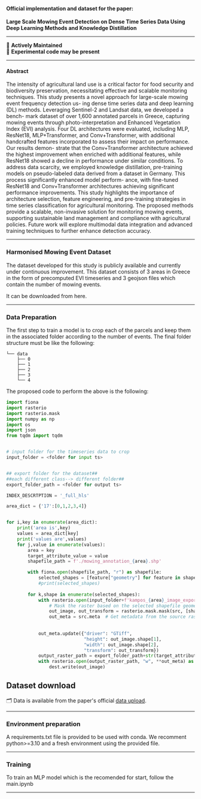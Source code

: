 #### Official implementation and dataset for the paper:
**Large Scale Mowing Event Detection on Dense Time Series Data Using Deep Learning Methods and Knowledge Distillation**

---

:rocket: **Actively Maintained**  
:test_tube: **Experimental code may be present**

---

#### Abstract
The intensity of agricultural land use is a critical factor for food security and biodiversity preservation, necessitating effective
and scalable monitoring techniques. This study presents a novel approach for large-scale mowing event frequency detection us-
ing dense time series data and deep learning (DL) methods. Leveraging Sentinel-2 and Landsat data, we developed a bench-
mark dataset of over 1,600 annotated parcels in Greece, capturing mowing events through photo-interpretation and Enhanced
Vegetation Index (EVI) analysis. Four DL architectures were evaluated, including MLP, ResNet18, MLP+Transformer, and
Conv+Transformer, with additional handcrafted features incorporated to assess their impact on performance. Our results demon-
strate that the Conv+Transformer architecture achieved the highest improvement when enriched with additional features, while
ResNet18 showed a decline in performance under similar conditions. To address data scarcity, we employed knowledge distillation,
pre-training models on pseudo-labeled data derived from a dataset in Germany. This process significantly enhanced model perform-
ance, with fine-tuned ResNet18 and Conv+Transformer architectures achieving significant performance improvements. This study
highlights the importance of architecture selection, feature engineering, and pre-training strategies in time series classification for
agricultural monitoring. The proposed methods provide a scalable, non-invasive solution for monitoring mowing events, supporting
sustainable land management and compliance with agricultural policies. Future work will explore multimodal data integration and
advanced training techniques to further enhance detection accuracy.

---

### Harmonised Mowing Event Dataset

The dataset developed for this study is publicly available and currently under continuous improvement. This dataset consists of 3 areas in Greece in the 
form of precomputed EVI timeseries and 3 geojson files which contain the number of mowing events.



It can be downloaded from here.

---
### Data Preparation
The first step to train a model is to crop each of the parcels and keep them in the associated folder according to the number 
of events. The final folder structure must be like the following:
```
└── data
    ├── 0
    ├── 1
    ├── 2
    ├── 3
    └── 4
```
The proposed code to perform the above is the following:

```python
import fiona
import rasterio
import rasterio.mask
import numpy as np
import os
import json
from tqdm import tqdm


# input folder for the timeseries data to crop
input_folder = <folder for input ts>


## export folder for the dataset##
##each different class--> different folder##
export_folder_path = <folder for output ts>

INDEX_DESCRTPTION = '_full_hls'

area_dict = {'17':[0,1,2,3,4]}


for i,key in enumerate(area_dict):
    print('area is',key)
    values = area_dict[key]
    print('values are',values)
    for j,value in enumerate(values):
        area = key
        target_attribute_value = value
        shapefile_path = f'./mowing_annotation_{area}.shp'

        with fiona.open(shapefile_path, "r") as shapefile:
            selected_shapes = [feature["geometry"] for feature in shapefile if feature["properties"]["count"] == target_attribute_value]
            #print(selected_shapes)
       
        for k,shape in enumerate(selected_shapes):
            with rasterio.open(input_folder+f'kampos_{area}_image_export{INDEX_DESCRTPTION}.tif') as src:
                # Mask the raster based on the selected shapefile geometries
                out_image, out_transform = rasterio.mask.mask(src, [shape], crop=True, nodata=np.nan)
                out_meta = src.meta  # Get metadata from the source raster
                
            
            out_meta.update({"driver": "GTiff",
                             "height": out_image.shape[1],
                             "width": out_image.shape[2],
                             "transform": out_transform})
            output_raster_path = export_folder_path+str(target_attribute_value)+'/'+str(i)+str(j)+str(k)+'.tif'
            with rasterio.open(output_raster_path, "w", **out_meta) as dest:
                dest.write(out_image)
```
## Dataset download
🗂️ Data is available from the paper's official [data upload](https://zenodo.org/records/15442875). 

---
### Environment preparation

A requirements.txt file is provided to be used with conda. We recomment python>=3.10 and a fresh environment using the provided file. 

---

### Training

To train an MLP model which is the recomended for start, follow the main.ipynb

---

